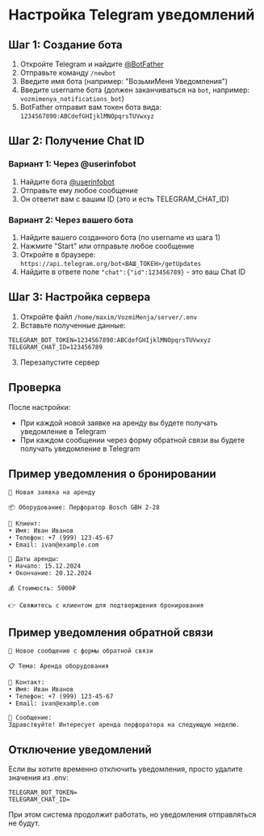 # Настройка Telegram уведомлений

## Шаг 1: Создание бота

1. Откройте Telegram и найдите [@BotFather](https://t.me/BotFather)
2. Отправьте команду `/newbot`
3. Введите имя бота (например: "ВозьмиМеня Уведомления")
4. Введите username бота (должен заканчиваться на `bot`, например: `vozmimenya_notifications_bot`)
5. BotFather отправит вам токен бота вида: `1234567890:ABCdefGHIjklMNOpqrsTUVwxyz`

## Шаг 2: Получение Chat ID

### Вариант 1: Через @userinfobot
1. Найдите бота [@userinfobot](https://t.me/userinfobot)
2. Отправьте ему любое сообщение
3. Он ответит вам с вашим ID (это и есть TELEGRAM_CHAT_ID)

### Вариант 2: Через вашего бота
1. Найдите вашего созданного бота (по username из шага 1)
2. Нажмите "Start" или отправьте любое сообщение
3. Откройте в браузере: `https://api.telegram.org/bot<ВАШ_ТОКЕН>/getUpdates`
4. Найдите в ответе поле `"chat":{"id":123456789}` - это ваш Chat ID

## Шаг 3: Настройка сервера

1. Откройте файл `/home/maxim/VozmiMenja/server/.env`
2. Вставьте полученные данные:

```env
TELEGRAM_BOT_TOKEN=1234567890:ABCdefGHIjklMNOpqrsTUVwxyz
TELEGRAM_CHAT_ID=123456789
```

3. Перезапустите сервер

## Проверка

После настройки:
- При каждой новой заявке на аренду вы будете получать уведомление в Telegram
- При каждом сообщении через форму обратной связи вы будете получать уведомление в Telegram

## Пример уведомления о бронировании

```
🔔 Новая заявка на аренду

📦 Оборудование: Перфоратор Bosch GBH 2-28

👤 Клиент:
• Имя: Иван Иванов
• Телефон: +7 (999) 123-45-67
• Email: ivan@example.com

📅 Даты аренды:
• Начало: 15.12.2024
• Окончание: 20.12.2024

💰 Стоимость: 5000₽

👉 Свяжитесь с клиентом для подтверждения бронирования
```

## Пример уведомления обратной связи

```
📨 Новое сообщение с формы обратной связи

📋 Тема: Аренда оборудования

👤 Контакт:
• Имя: Иван Иванов
• Телефон: +7 (999) 123-45-67
• Email: ivan@example.com

💬 Сообщение:
Здравствуйте! Интересует аренда перфоратора на следующую неделю.
```

## Отключение уведомлений

Если вы хотите временно отключить уведомления, просто удалите значения из .env:

```env
TELEGRAM_BOT_TOKEN=
TELEGRAM_CHAT_ID=
```

При этом система продолжит работать, но уведомления отправляться не будут.
